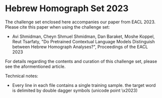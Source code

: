 # Hebrew Homograph Set 2023
The challenge set enclosed here accompanies our paper from EACL 2023. Please cite this paper when using the challenge set:

- Avi Shmidman, Cheyn Shmuel Shmidman, Dan Baraket, Moshe Koppel, Reut Tsarfaty, "Do Pretrained Contextual Language Models Distinguish between Hebrew Homograph Analyses?", Proceedings of the EACL 2023

For details regarding the contents and curation of this challenge set, please see the aformentioned article.

Technical notes:
* Every line in each file contains a single training sample. the target word is delimited by double dagger symbols (unicode point \x2023)
